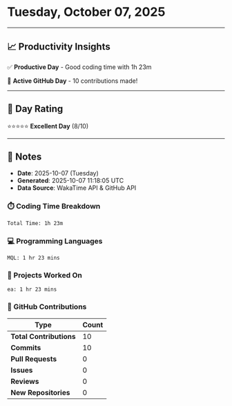 # Tuesday, October 07, 2025

---

## 📈 Productivity Insights

✅ **Productive Day** - Good coding time with 1h 23m

🚀 **Active GitHub Day** - 10 contributions made!

---

## 🎯 Day Rating

⭐⭐⭐⭐⭐ **Excellent Day** (8/10)

---

## 📝 Notes

- **Date**: 2025-10-07 (Tuesday)
- **Generated**: 2025-10-07 11:18:05 UTC
- **Data Source**: WakaTime API & GitHub API


### ⏱️ Coding Time Breakdown

```
Total Time: 1h 23m
```

### 💻 Programming Languages

```
MQL: 1 hr 23 mins
```

### 📂 Projects Worked On

```
ea: 1 hr 23 mins

```


### 🐙 GitHub Contributions

| Type | Count |
|------|-------|
| **Total Contributions** | 10 |
| **Commits** | 10 |
| **Pull Requests** | 0 |
| **Issues** | 0 |
| **Reviews** | 0 |
| **New Repositories** | 0 |

